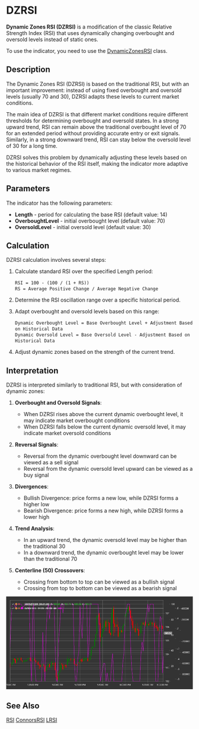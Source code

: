 # DZRSI

**Dynamic Zones RSI (DZRSI)** is a modification of the classic Relative Strength Index (RSI) that uses dynamically changing overbought and oversold levels instead of static ones.

To use the indicator, you need to use the [DynamicZonesRSI](xref:StockSharp.Algo.Indicators.DynamicZonesRSI) class.

## Description

The Dynamic Zones RSI (DZRSI) is based on the traditional RSI, but with an important improvement: instead of using fixed overbought and oversold levels (usually 70 and 30), DZRSI adapts these levels to current market conditions.

The main idea of DZRSI is that different market conditions require different thresholds for determining overbought and oversold states. In a strong upward trend, RSI can remain above the traditional overbought level of 70 for an extended period without providing accurate entry or exit signals. Similarly, in a strong downward trend, RSI can stay below the oversold level of 30 for a long time.

DZRSI solves this problem by dynamically adjusting these levels based on the historical behavior of the RSI itself, making the indicator more adaptive to various market regimes.

## Parameters

The indicator has the following parameters:
- **Length** - period for calculating the base RSI (default value: 14)
- **OverboughtLevel** - initial overbought level (default value: 70)
- **OversoldLevel** - initial oversold level (default value: 30)

## Calculation

DZRSI calculation involves several steps:

1. Calculate standard RSI over the specified Length period:
   ```
   RSI = 100 - (100 / (1 + RS))
   RS = Average Positive Change / Average Negative Change
   ```

2. Determine the RSI oscillation range over a specific historical period.

3. Adapt overbought and oversold levels based on this range:
   ```
   Dynamic Overbought Level = Base Overbought Level + Adjustment Based on Historical Data
   Dynamic Oversold Level = Base Oversold Level - Adjustment Based on Historical Data
   ```

4. Adjust dynamic zones based on the strength of the current trend.

## Interpretation

DZRSI is interpreted similarly to traditional RSI, but with consideration of dynamic zones:

1. **Overbought and Oversold Signals**:
   - When DZRSI rises above the current dynamic overbought level, it may indicate market overbought conditions
   - When DZRSI falls below the current dynamic oversold level, it may indicate market oversold conditions

2. **Reversal Signals**:
   - Reversal from the dynamic overbought level downward can be viewed as a sell signal
   - Reversal from the dynamic oversold level upward can be viewed as a buy signal

3. **Divergences**:
   - Bullish Divergence: price forms a new low, while DZRSI forms a higher low
   - Bearish Divergence: price forms a new high, while DZRSI forms a lower high

4. **Trend Analysis**:
   - In an upward trend, the dynamic oversold level may be higher than the traditional 30
   - In a downward trend, the dynamic overbought level may be lower than the traditional 70

5. **Centerline (50) Crossovers**:
   - Crossing from bottom to top can be viewed as a bullish signal
   - Crossing from top to bottom can be viewed as a bearish signal

![indicator_dynamic_zones_rsi](../../../../images/indicator_dynamic_zones_rsi.png)

## See Also

[RSI](rsi.md)
[ConnorsRSI](connors_rsi.md)
[LRSI](laguerre_rsi.md)